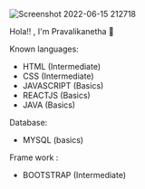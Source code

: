 ![Screenshot 2022-06-15 212718](https://user-images.githubusercontent.com/87607814/173872593-bcb8e2ee-1a62-4d6d-9f80-be745475a1d9.png)

Hola!! , I'm Pravalikanetha 👋

Known languages:
- HTML (Intermediate)
- CSS (Intermediate)
- JAVASCRIPT (Basics)
- REACTJS (Basics)
- JAVA (Basics)

Database:
- MYSQL (basics)

Frame work :
- BOOTSTRAP (Intermediate)

